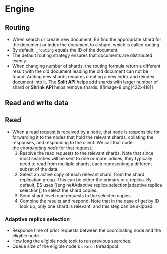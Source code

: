 # Engine
## Routing
- When search or create new document, ES find the appropriate shard for the document or index the document to a shard, which is called routing.
- By default, `_routing` equals the ID of the document.
- The default routing strategy ensures that documents are distributed evenly.
- When changing number of shards, the routing formula return a different result with the old document leading the old document can not be found. Adding new shards requires creating a new index and reindex document into it. The **Split API** helps add shards with larger number of shard or **Shrink API** helps remove shards. 
 ![[image-8.png|422x418]]
##  Read and write data
## Read
- When a read request is received by a node, that node is responsible for forwarding it to the nodes that hold the relevant shards, collating the responses, and responding to the client. We call that node the _coordinating node_ for that request.\:
	1. Resolve the read requests to the relevant shards. Note that since most searches will be sent to one or more indices, they typically need to read from multiple shards, each representing a different subset of the data.
	2. Select an active copy of each relevant shard, from the shard replication group. This can be either the primary or a replica. By default, ES uses [[engine#Adaptive replica selection|adaptive replica selection]] to select the shard copies.
	3. Send shard level read requests to the selected copies.
	4. Combine the results and respond. Note that in the case of get by ID look up, only one shard is relevant, and this step can be skipped.
### Adaptive replica selection
- Response time of prior requests between the coordinating node and the eligible node.
- How long the eligible node took to run previous searches.
- Queue size of the eligible node's `search` threadpool.